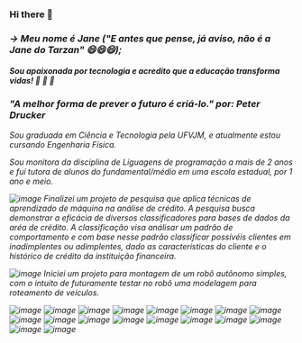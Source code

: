 ### Hi there 👋

### <i>-> Meu nome é Jane ("E antes que pense, já aviso, não é a Jane do Tarzan" 😄😄😄);

#### Sou apaixonada por tecnologia e acredito que a educação transforma vidas! 🔭 🔭 🔭 

### "A melhor forma de prever o futuro é criá-lo." por: Peter Drucker

Sou graduada em Ciência e Tecnologia pela UFVJM, e atualmente estou cursando Engenharia Física.
 
Sou monitora da disciplina de Liguagens de programação a mais de 2 anos e fui tutora de alunos do fundamental/médio em uma escola estadual, por 1 ano e meio. 

![image](https://user-images.githubusercontent.com/87083965/126054906-e0dae5d7-9f7d-4c52-8ec0-7c3e6eac9f04.png) Finalizei um projeto de pesquisa que aplica técnicas de aprendizado de máquina na análise de crédito. A pesquisa busca demonstrar a eficácia 
de diversos classificadores para bases de dados da aréa de crédito. A classificação visa análisar um padrão de comportamento e com base nesse padrão
classificar possívéis clientes em inadimplentes ou adimplentes, dado as caracteristicas do cliente e o histórico de crédito da instituição financeira.
 
 ![image](https://user-images.githubusercontent.com/87083965/126054917-503281a3-6c80-495f-af9e-4c8ad30171d0.png)
Iniciei um projeto para montagem de um robô autônomo simples, com o intuito de futuramente testar no robô uma modelagem para roteamento de veículos. 

 

  
![image](https://user-images.githubusercontent.com/87083965/126054459-34ef76aa-9d0d-4cb7-9d13-7c61b0081c89.png)
![image](https://user-images.githubusercontent.com/87083965/126054539-0f9d5b1c-1e1b-4616-b816-f277fecdd985.png)
![image](https://user-images.githubusercontent.com/87083965/126054545-e3f1c904-9e80-4076-8f7f-0fdaf59138d9.png)
![image](https://user-images.githubusercontent.com/87083965/126054550-d7f1516b-4b45-4b1a-9e5b-698f3112606a.png)
![image](https://user-images.githubusercontent.com/87083965/126054552-2cd46655-5445-4400-bbbc-68ad9262ad83.png)
![image](https://user-images.githubusercontent.com/87083965/126054572-3a144b93-8795-460e-8180-5a8f617d12f5.png)
![image](https://user-images.githubusercontent.com/87083965/126054575-f718d944-7524-4d83-b78d-8063ab90565e.png)
![image](https://user-images.githubusercontent.com/87083965/126054594-04d1f503-1635-4f0a-a11f-6012903fdf59.png)
![image](https://user-images.githubusercontent.com/87083965/126054613-b7c04315-30bd-4f70-a364-3cd793a0fc31.png)
![image](https://user-images.githubusercontent.com/87083965/126054616-e5b30472-f4bb-41ee-b839-9b41522afa8f.png)
![image](https://user-images.githubusercontent.com/87083965/126054618-67f78e06-1c0f-468d-a448-74a1fc3f431c.png)
![image](https://user-images.githubusercontent.com/87083965/126054626-e79f4866-9dd9-4453-9813-daca88a75b9e.png)
![image](https://user-images.githubusercontent.com/87083965/126054631-a0df537e-5edf-4a38-a109-dc7aa086b791.png)
![image](https://user-images.githubusercontent.com/87083965/126054638-8f244135-e6aa-4a9a-bbfc-17879510fa74.png)
![image](https://user-images.githubusercontent.com/87083965/126054642-aae330b5-b348-4b4b-b648-a98f53d2c645.png)
![image](https://user-images.githubusercontent.com/87083965/126054648-0f9bd9d7-bfd8-4aa0-95fc-7bac9fe11ffe.png)
![image](https://user-images.githubusercontent.com/87083965/126054655-22ab3e5c-a01c-4825-b324-e2baca4e8594.png)
![image](https://user-images.githubusercontent.com/87083965/126054656-1b202b2a-2d99-41d7-ac81-52a0694945bb.png)




<!--
**JaneOliveira/JaneOliveira** is a ✨ _special_ ✨ repository because its `README.md` (this file) appears on your GitHub profile.

Here are some ideas to get you started: 

- 🔭 I’m currently working on ...
- 🌱 I’m currently learning ...
- 👯 I’m looking to collaborate on ...
- 🤔 I’m looking for help with ...
- 💬 Ask me about ...
- 📫 How to reach me: ...
- 😄 Pronouns: ...
- ⚡ Fun fact: ...
-->
